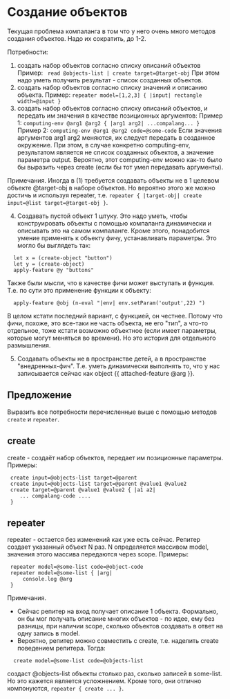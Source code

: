 # Создание объектов
Текущая проблема компаланга в том что у него очень много методов создания объектов. Надо их сократить, до 1-2.

Потребности:
1. создать набор объектов согласно списку описаний объектов
Пример: ` read @objects-list | create target=@target-obj`
При этом надо уметь получить результат - список созданных объектов.
2. создать набор объектов согласно списку значений и описанию объекта.
Пример: ` repeater model=[1,2,3] { |input| rectangle width=@input } `
3. создать набор объектов согласно списку описаний объектов, и передать им значения в качестве позиционных аргументов:
Пример 1: `computing-env @arg1 @arg2 { |arg1 arg2| ...compalang... }`
Пример 2: `computing-env @arg1 @arg2 code=@some-code`
Если значения аргументов arg1 arg2 меняются, их следует передать в созданное окружение.
При этом, в случае конкретно computing-env, результатом является не список созданных объектов, а значение параметра output.
Вероятно, этот computing-env можно как-то было бы выразить через create (если бы тот умел передавать аргументы).

Примечания. Иногда в (1) требуется создавать объекты не в 1 целевом объекте @target-obj в наборе объектов. Но вероятно этого же можно достичь и используя repeater, т.е. `repeater { |target-obj| create input=@list target=@target-obj }`.

4. Создавать пустой объект 1 штуку. Это надо уметь, чтобы конструировать объекты с помощью компаланга динамически и описывать это на самом компаланге. Кроме этого, понадобится умение применять к объекту фичу, устанавливать параметры.
Это могло бы выглядеть так:
```
  let x = (create-object "button")
  let y = (create-object)
  apply-feature @y "buttons"
```
Также были мысли, что в качестве фичи может выступать и функция. Т.е. по сути это применение функции к объекту:
```
  apply-feature @obj (n-eval "|env| env.setParam('output',22) ")
```
В целом кстати последний вариант, с функцией, он честнее. Потому что фичи, похоже, это все-таки не часть объекта, не его "тип", а что-то отдельное, тоже кстати возможно объектное (если имеет параметры, которые могут меняться во времени). Но это история для отдельного размышления.

5. Создавать объекты не в пространстве детей, а в пространстве "внедренных-фич". Т.е. уметь динамически выполнять то, что у нас записывается сейчас как object {{ attached-feature @arg }}.

## Предложение
Выразить все потребности перечисленные выше с помощью методов `create` и `repeater`.

## create
create - создаёт набор объектов, передает им позиционные параметры. Примеры:
```
 create input=@objects-list target=@parent
 create input=@objects-list target=@parent @value1 @value2
 create target=@parent @value1 @value2 { |a1 a2|
 	... compalang-code ....
 }
```

## repeater
repeater - остается без изменений как уже есть сейчас. Репитер создает указанный объект N раз. N определяется массивом model, значения этого массива передаются через scope. Примеры:
```
 repeater model=@some-list code=@object-code
 repeater model=@some-list { |arg|
 	 console.log @arg
 }
```
Примечания. 
* Сейчас репитер на вход получает описание 1 объекта. Формально, он бы мог получать описание многих объектов - по идее, ему без разницы, при наличии scope, сколько объектов создавать в ответ на одну запись в model.
* Вероятно, репитер можно совместить с create, т.е. наделить create поведением репитера. Тогда:
```
  create model=@some-list code=@objects-list
```
создаст @objects-list объекты столько раз, сколько записей в some-list. Но это кажется является усложнением. Кроме того, они отлично компонуются, `repeater { create ... }`.